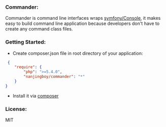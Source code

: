 ### Commander:

Commander is command line interfaces wraps [symfony/Console](https://github.com/symfony/Console), it makes easy to build command line application because developers don't have to create any command class files.

### Getting Started:

* Create composer.json file in root directory of  your application:

```json
 {
    "require": {
        "php": ">=5.4.0",
        "nanjingboy/commander": "*"
    }
}
```
* Install it via [composer](https://getcomposer.org/doc/00-intro.md)

### License:
MIT